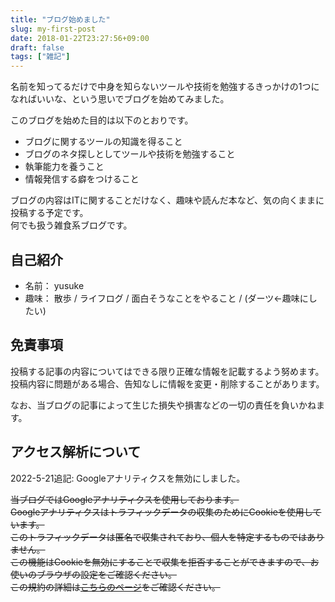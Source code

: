 ```yaml
---
title: "ブログ始めました"
slug: my-first-post
date: 2018-01-22T23:27:56+09:00
draft: false
tags: ["雑記"]
---
```


名前を知ってるだけで中身を知らないツールや技術を勉強するきっかけの1つになればいいな、という思いでブログを始めてみました。

このブログを始めた目的は以下のとおりです。

- ブログに関するツールの知識を得ること
- ブログのネタ探しとしてツールや技術を勉強すること
- 執筆能力を養うこと
- 情報発信する癖をつけること

ブログの内容はITに関することだけなく、趣味や読んだ本など、気の向くままに投稿する予定です。  
何でも扱う雑食系ブログです。  

自己紹介
---

- 名前： yusuke
- 趣味： 散歩 / ライフログ / 面白そうなことをやること / (ダーツ←趣味にしたい)


免責事項
---

投稿する記事の内容についてはできる限り正確な情報を記載するよう努めます。  
投稿内容に問題がある場合、告知なしに情報を変更・削除することがあります。  

なお、当ブログの記事によって生じた損失や損害などの一切の責任を負いかねます。


アクセス解析について
---

2022-5-21追記: Googleアナリティクスを無効にしました。

~~当ブログではGoogleアナリティクスを使用しております。~~  
~~Googleアナリティクスはトラフィックデータの収集のためにCookieを使用しています。~~  
~~このトラフィックデータは匿名で収集されており、個人を特定するものではありません。~~  
~~この機能はCookieを無効にすることで収集を拒否することができますので、お使いのブラウザの設定をご確認ください。~~  
~~この規約の詳細は[こちらのページ](https://www.google.com/analytics/terms/jp.html)をご確認ください。~~
